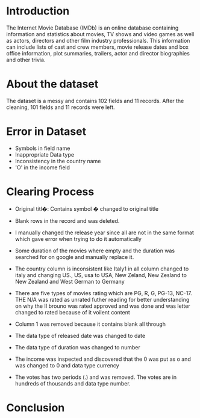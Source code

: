 # Introduction

The Internet Movie Database (IMDb) is an online database containing information and statistics about movies, TV shows and video games as well as actors, directors and other film industry professionals. This information can include lists of cast and crew members, movie release dates and box office information, plot summaries, trailers, actor and director biographies and other trivia.

# About the dataset 
The dataset is a messy and contains 102 fields and 11 records. After the cleaning, 101 fields and 11 records were left. 

# Error in Dataset
- Symbols in field name 
- Inappropriate Data type 
- Inconsistency in the country name 
- 'O' in the income field 

# Clearing Process

- Original titl�: Contains symbol � changed to original title 

- Blank rows in the record and was deleted.

- I manually changed the release year since all are not in the same format which gave error when trying to do it automatically 

- Some duration of the movies where empty and the duration was searched for on google and manually replace it. 

- The country column is inconsistent like Italy1 in all column changed to italy and changing US., US, usa to USA, New Zeland, New Zesland to New Zealand 
and West German to Germany

- There are five types of movies rating which are PG, R, G, PG-13, NC-17. THE N/A was rated as unrated futher reading for better understanding on why the II brouno was rated approved and was done and was letter changed to rated because of it voilent content  

- Column 1 was removed because it contains blank all through

- The data type of released date was changed to date 

- The data type of duration was changed to number

- The income was inspected and discovered that the 0  was put as  o and was changed to 0 and data type currency 

- The votes has two periods (.) and was removed. The votes are in hundreds of thousands and data type number.

# Conclusion
